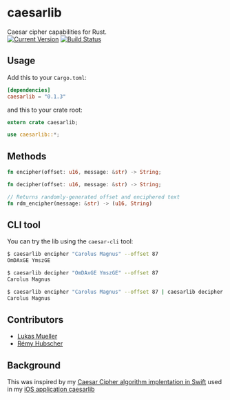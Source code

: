 # caesarlib
Caesar cipher capabilities for Rust.<br>
[![Current Version](http://meritbadge.herokuapp.com/caesarlib)](https://crates.io/crates/caesarlib)
[![Build Status](https://travis-ci.org/caesarlib/caesarlib.rs.svg)](https://travis-ci.org/caesarlib/caesarlib.rs)

## Usage
Add this to your `Cargo.toml`:

```toml
[dependencies]
caesarlib = "0.1.3"
```

and this to your crate root:

```rust
extern crate caesarlib;

use caesarlib::*;
```

## Methods
```rust
fn encipher(offset: u16, message: &str) -> String;

fn decipher(offset: u16, message: &str) -> String;

// Returns randomly-generated offset and enciphered text
fn rdm_encipher(message: &str) -> (u16, String)
```

## CLI tool

You can try the lib using the `caesar-cli` tool:

```sh
$ caesarlib encipher "Carolus Magnus" --offset 87
OmDAxGE YmszGE

$ caesarlib decipher "OmDAxGE YmszGE" --offset 87
Carolus Magnus

$ caesarlib encipher "Carolus Magnus" --offset 87 | caesarlib decipher --offset 87
Carolus Magnus
```

## Contributors
* [Lukas Mueller](https://github.com/luki)
* [Rémy Hubscher](https://github.com/natim)

## Background
This was inspired by my [Caesar Cipher algorithm
implentation in Swift](https://github.com/luki/CaesarCy/blob/master/Caesar/Algorithms.swift) used in my [iOS application caesarlib](https://github.com/luki/CaesarCy)
